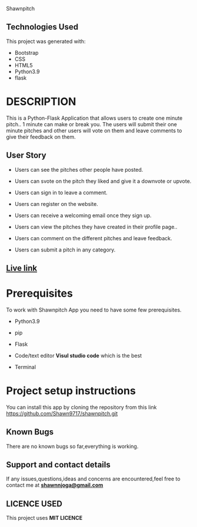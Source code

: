 Shawnpitch

## Technologies Used
This project was generated with: 
* Bootstrap
* CSS
* HTML5
* Python3.9
* flask


# DESCRIPTION

This is a Python-Flask Application that allows users to create one minute pitch.. 1 minute can make or break you.
The users will submit their one minute pitches and other users will vote on them and leave comments to give their feedback on them.

## User Story

- Users can see the pitches other people have posted.

- Users can svote on the pitch they liked and give it a downvote or upvote.

- Users can sign in to leave a comment.

- Users can register on the website.

- Users can receive a welcoming email once they sign up.

- Users can view the pitches they have created in their profile page..

- Users can comment on the different pitches and leave feedback. 

- Users can submit a pitch in any category. 

## [Live link]( https://okwonkwopitches.herokuapp.com/)

# Prerequisites

To work with Shawnpitch App you need to have some few prerequisites.

- Python3.9

- pip

- Flask 

- Code/text editor **Visul studio code** which is the best

- Terminal

# Project setup instructions
You can install this app by cloning the repository from this link https://github.com/Shawn9717/shawnpitch.git

## Known Bugs
There are no known bugs so far,everything is working.


## Support and contact details
 If any issues,questions,ideas and concerns are encountered,feel free to contact me at **shawnnjoga@gmail.com**

## LICENCE USED
  This project uses **MIT LICENCE**
